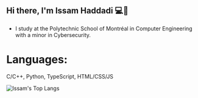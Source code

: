 ## Hi there, I'm Issam Haddadi 💻🤖

- I study at the Polytechnic School of Montréal in Computer Engineering with a minor in Cybersecurity.

# Languages:

C/C++, Python, TypeScript, HTML/CSS/JS

![Issam's Top Langs](https://github-readme-stats.vercel.app/api/top-langs/?username=isshadd&hide_progress=false&theme=radical)

